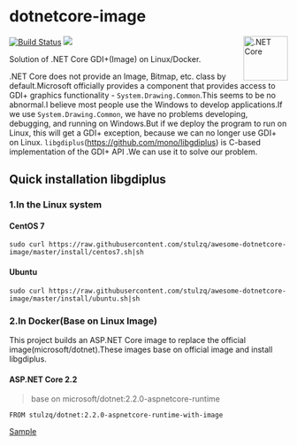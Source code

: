 # dotnetcore-image

<img src="assets/1545105916728.png" alt=".NET Core" align="right" height="80px"   />

[![Build Status](https://ci2.xcmaster.com/job/dotnetcore-image/job/master/badge/icon)](https://ci2.xcmaster.com/job/dotnetcore-image/job/master/) 
![](https://img.shields.io/docker/pulls/stulzq/dotnet.svg)

Solution of .NET Core GDI+(Image) on Linux/Docker.

.NET Core does not provide an Image, Bitmap, etc. class by default.Microsoft officially provides a component that provides access to GDI+ graphics functionality - `System.Drawing.Common`.This seems to be no abnormal.I believe most people use the Windows to develop applications.If we use `System.Drawing.Common`, we have no problems developing, debugging, and running on Windows.But if we deploy the program to run on Linux, this will get a GDI+ exception,  because we can no longer use GDI+ on Linux. `libgdiplus`(https://github.com/mono/libgdiplus) is  C-based implementation of the GDI+ API .We can use it to solve our problem.

## Quick installation libgdiplus 

### 1.In the Linux system

#### CentOS 7

````shell
sudo curl https://raw.githubusercontent.com/stulzq/awesome-dotnetcore-image/master/install/centos7.sh|sh
````

#### Ubuntu

````shell
sudo curl https://raw.githubusercontent.com/stulzq/awesome-dotnetcore-image/master/install/ubuntu.sh|sh
````

### 2.In Docker(Base on Linux Image)

This project builds an ASP.NET Core image to replace the official image(microsoft/dotnet).These images base on official image and install libgdiplus.

#### ASP.NET Core 2.2

> base on microsoft/dotnet:2.2.0-aspnetcore-runtime

````shell
FROM stulzq/dotnet:2.2.0-aspnetcore-runtime-with-image
````

[Sample](src/awesome-dotnetcore-image-hello/awesome-dotnetcore-image-hello/Dockerfile)


